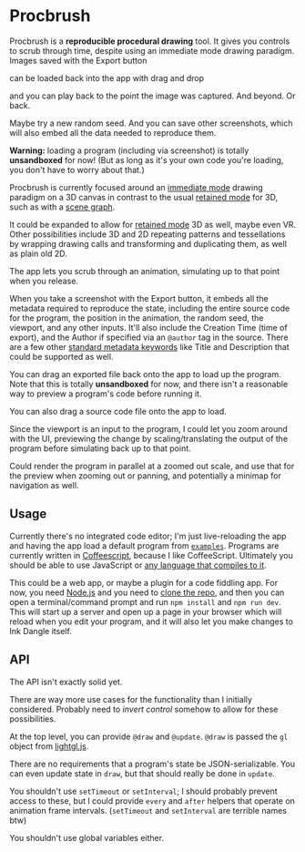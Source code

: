
# Procbrush

Procbrush is a **reproducible procedural drawing** tool.
It gives you controls to scrub through time,
despite using an immediate mode drawing paradigm.
Images saved with the Export button
<!-- embed all the data needed to reproduce the state at which they were captured -->
can be loaded back into the app with drag and drop
<!-- including source code, random seed, position in time and space, etc., -->
and you can play back to the point the image was captured.
And beyond. Or back.
<!-- (once zooming/panning implemented:) -->
<!-- *Zoom and enhance.* -->
<!-- Or *uncrop*. -->
Maybe try a new random seed.
And you can save other screenshots, which will also embed all the data needed to reproduce them.
<!-- (once supported:) -->
<!-- And then export the code and/or edit it in an editor or whatever? -->

<!-- (You can also save images that don't include any of that metadata by just right clicking on the canvas and saving it as an image. In chrome, at least...) -->

**Warning:** loading a program (including via screenshot) is totally **unsandboxed** for now!
(But as long as it's your own code you're loading, you don't have to worry about that.)

Procbrush is currently focused around an [immediate mode] drawing paradigm on a 3D canvas
in contrast to the usual [retained mode] for 3D, such as with a [scene graph].


It could be expanded to allow for [retained mode] 3D as well,
maybe even VR.
Other possibilities include 3D and 2D repeating patterns and tessellations
by wrapping drawing calls and transforming and duplicating them,
as well as plain old 2D.

The app lets you scrub through an animation,
simulating up to that point when you release.

When you take a screenshot with the Export button,
it embeds all the metadata required to reproduce the state,
including the entire source code for the program,
the position in the animation, the random seed, the viewport, and any other inputs.
It'll also include the Creation Time (time of export),
and the Author if specified via an `@author` tag in the source.
There are a few other [standard metadata keywords]
like Title and Description that could be supported as well.

<!-- You can drag and drop an exported image back into the app -->
<!-- to load up the program that generated the image. -->
You can drag an exported file back onto the app to load up the program.
Note that this is totally **unsandboxed** for now,
and there isn't a reasonable way to preview a program's code before running it.

You can also drag a source code file onto the app to load.

Since the viewport is an input to the program,
I could let you zoom around with the UI,
previewing the change by scaling/translating the output of the program
before simulating back up to that point.

Could render the program in parallel at a zoomed out scale,
and use that for the preview when zooming out or panning,
and potentially a minimap for navigation as well.

## Usage

Currently there's no integrated code editor;
I'm just live-reloading the app and having the app load a default program from [`examples`].
Programs are currently written in [Coffeescript], because I like CoffeeScript.
Ultimately you should be able to use JavaScript or [any language that compiles to it][compile-to-JS langs].

This could be a web app, or maybe a plugin for a code fiddling app.
For now, you need [Node.js] and you need to [clone the repo],
and then you can open a terminal/command prompt and run `npm install` and `npm run dev`.
This will start up a server and open up a page in your browser which will reload when you edit your program,
and it will also let you make changes to Ink Dangle itself.

## API

The API isn't exactly solid yet.

There are way more use cases for the functionality than I initially considered.
Probably need to *invert control* somehow to allow for these possibilities.
<!-- Like maybe this project should be more like a library
for including a scrubber and saving/loading state from screenshots,
but the rest is up to you?
I guess you'd have to have an API version indicator specific to your application.
And, idk, it seems like the end result should be an app,
but you'd naturally want so many things related to coding,
only tangentially related to the core idea of reproducibility,
that it doesn't make sense.
You'd want to able to use different languages (at least JS/CoffeeScript/TypeScript),
libraries (simplex noise and other algorithms, graphical frameworks),
and various features like infinite loop protection, and linking to and forking projects/fiddles.
It should be like a plugin.
-->

At the top level, you can provide `@draw` and `@update`.
`@draw` is passed the `gl` object from [lightgl.js].

There are no requirements that a program's state be JSON-serializable.
You can even update state in `draw`, but that should really be done in `update`.


You shouldn't use `setTimeout` or `setInterval`;
I should probably prevent access to these,
but I could provide `every` and `after` helpers
that operate on animation frame intervals.
(`setTimeout` and `setInterval` are terrible names btw)

You shouldn't use global variables either.


[immediate mode]: https://en.wikipedia.org/wiki/Immediate_mode_(computer_graphics)
[retained mode]: https://en.wikipedia.org/wiki/Retained_mode
[scene graph]: https://en.wikipedia.org/wiki/Scene_graph
[lightgl.js]: https://github.com/evanw/lightgl.js/
[standard metadata keywords]: https://www.w3.org/TR/PNG-Chunks.html#C.Summary-of-standard-chunks
[`examples`]: ./examples
[Node.js]: https://nodejs.org/
[Coffeescript]: http://coffeescript.org/
[compile-to-JS langs]: https://github.com/jashkenas/coffeescript/wiki/list-of-languages-that-compile-to-js
[clone the repo]: https://help.github.com/articles/cloning-a-repository/
